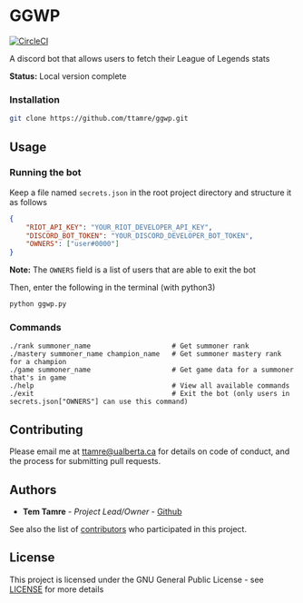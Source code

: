 # GGWP
[![CircleCI](https://circleci.com/gh/ttamre/ggwp/tree/master.svg?style=svg)](https://circleci.com/gh/ttamre/ggwp/tree/master)

A discord bot that allows users to fetch their League of Legends stats

**Status:** Local version complete

### Installation
```bash
git clone https://github.com/ttamre/ggwp.git
```

## Usage
### Running the bot
Keep a file named `secrets.json` in the root project directory and structure it as follows
```json
{
    "RIOT_API_KEY": "YOUR_RIOT_DEVELOPER_API_KEY",
    "DISCORD_BOT_TOKEN": "YOUR_DISCORD_DEVELOPER_BOT_TOKEN",
    "OWNERS": ["user#0000"]
}
```
**Note:** The `OWNERS` field is a list of users that are able to exit the bot

Then, enter the following in the terminal (with python3)
```bash
python ggwp.py
```

### Commands
```
./rank summoner_name                    # Get summoner rank
./mastery summoner_name champion_name   # Get summoner mastery rank for a champion
./game summoner_name                    # Get game data for a summoner that's in game
./help                                  # View all available commands
./exit                                  # Exit the bot (only users in secrets.json["OWNERS"] can use this command)
```

## Contributing
Please email me at ttamre@ualberta.ca for details on code of conduct, and the process for submitting pull requests.

## Authors
* **Tem Tamre** - *Project Lead/Owner* - [Github](https://github.com/ttamre)

See also the list of [contributors](https://github.com/ttamre/ggwp/graphs/contributors) who participated in this project.

## License
This project is licensed under the GNU General Public License - see [LICENSE](LICENSE) for more details
